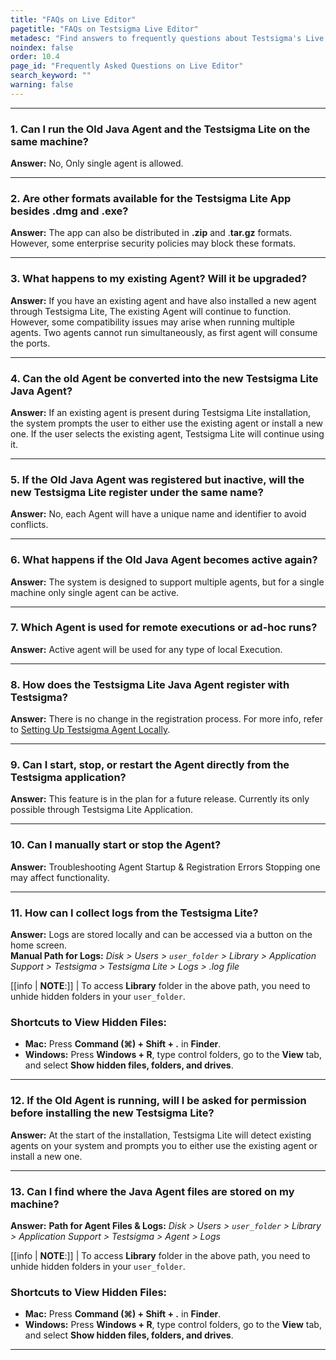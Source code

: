 ```yaml
---
title: "FAQs on Live Editor"
pagetitle: "FAQs on Testsigma Live Editor"
metadesc: "Find answers to frequently questions about Testsigma's Live Editor (Testsigma Lite), including its features, installation, usage, and how it helps resolve issues in test cases in real time"
noindex: false
order: 10.4
page_id: "Frequently Asked Questions on Live Editor"
search_keyword: ""
warning: false
---
```


---

### **1. Can I run the Old Java Agent and the Testsigma Lite on the same machine?**
**Answer:** No, Only single agent is allowed.

---

### **2. Are other formats available for the Testsigma Lite App besides .dmg and .exe?**
**Answer:** The app can also be distributed in **.zip** and .**tar.gz** formats. However, some enterprise security policies may block these formats.

---

### **3. What happens to my existing Agent? Will it be upgraded?**
**Answer:** If you have an existing agent and have also installed a new agent through Testsigma Lite, The existing Agent will continue to function. However, some compatibility issues may arise when running multiple agents. Two agents cannot run simultaneously, as first agent will consume the ports.

---

### **4. Can the old Agent be converted into the new Testsigma Lite Java Agent?**
**Answer:** If an existing agent is present during Testsigma Lite installation, the system prompts the user to either use the existing agent or install a new one. If the user selects the existing agent, Testsigma Lite will continue using it.

---

### **5. If the Old Java Agent was registered but inactive, will the new Testsigma Lite register under the same name?**
**Answer:** No, each Agent will have a unique name and identifier to avoid conflicts.

---

### **6. What happens if the Old Java Agent becomes active again?**
**Answer:** The system is designed to support multiple agents, but for a single machine only single agent can be active.

---

### **7. Which Agent is used for remote executions or ad-hoc runs?**
**Answer:** Active agent will be used for any type of local Execution.

---

### **8. How does the Testsigma Lite Java Agent register with Testsigma?**
**Answer:** There is no change in the registration process. For more info, refer to [Setting Up Testsigma Agent Locally](https://testsigma.com/docs/agent/setup-on-windows-mac-linux/).

---

### **9. Can I start, stop, or restart the Agent directly from the Testsigma application?**
**Answer:** This feature is in the plan for a future release. Currently its only possible through Testsigma Lite Application.

---

### **10. Can I manually start or stop the Agent?**
**Answer:** Troubleshooting Agent Startup & Registration Errors  Stopping one may affect functionality.

---

### **11. How can I collect logs from the Testsigma Lite?**
**Answer:** Logs are stored locally and can be accessed via a button on the home screen. <br>
**Manual Path for Logs:**  *Disk > Users > `user_folder` > Library > Application Support > Testsigma > Testsigma Lite > Logs > .log file*

[[info | **NOTE**:]]
| To access **Library** folder in the above path, you need to unhide hidden folders in your `user_folder`.

### **Shortcuts to View Hidden Files:**
   - **Mac:** Press **Command (⌘) + Shift + .** in **Finder**. <br>
   - **Windows:** Press **Windows + R**, type control folders, go to the **View** tab, and select **Show hidden files, folders, and drives**.

---

### **12. If the Old Agent is running, will I be asked for permission before installing the new Testsigma Lite?**
**Answer:** At the start of the installation, Testsigma Lite will detect existing agents on your system and prompts you to either use the existing agent or install a new one.

---

### **13. Can I find where the Java Agent files are stored on my machine?**
**Answer:** **Path for Agent Files & Logs:** *Disk > Users > `user_folder` > Library > Application Support > Testsigma > Agent > Logs*

[[info | **NOTE**:]]
| To access **Library** folder in the above path, you need to unhide hidden folders in your `user_folder`.

### **Shortcuts to View Hidden Files:**
   - **Mac:** Press **Command (⌘) + Shift + .** in **Finder**. <br>
   - **Windows:** Press **Windows + R**, type control folders, go to the **View** tab, and select **Show hidden files, folders, and drives**.

---
